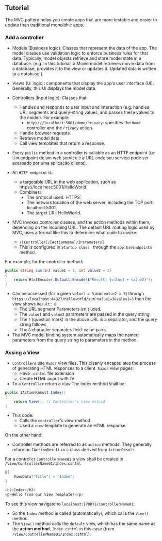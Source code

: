 ## Tutorial

The MVC pattern helps you create apps that are more testable and easier to update than traditional monolithic apps.

### Add a controller

- Models (Business logic): Classes that represent the data of the app. The model classes use validation logic to enforce business rules for that data. Typically, model objects retrieve and store model state in a database. (e.g. In this tutorial, a Movie model retrieves movie data from a database, provides it to the view or updates it. Updated data is written to a database.)
- Views (UI logic): components that display the app's user interface (UI). Generally, this UI displays the model data.
- Controllers (Input logic): Classes that:
  - Handles and responds to user input and interaction (e.g. handles URL segments and query-string values, and passes these values to the model). For example:
    - `https://localhost:5001/Home/Privacy`: specifies the `Home` controller and the `Privacy` action.
  - Handle browser requests.
  - Retrieve model data.
  - Call view templates that return a response.

- Every `public` method in a controller is callable as an HTTP endpoint (i.e Um endpoint de um web service é a URL onde seu serviço pode ser acessado por uma aplicação cliente). 

- An `HTTP endpoint` is:
  - a targetable URL in the web application, such as https://localhost:5001/HelloWorld
  - Combines:
    - The protocol used: HTTPS.
    - The network location of the web server, including the TCP port: localhost:5001.
    - The target URI: HelloWorld.

- MVC invokes controller classes, and the action methods within them, depending on the incoming URL. The default URL routing logic used by MVC, uses a format like this to determine what code to invoke:
  - `/[Controller]/[ActionName]/[Parameters]`
  - This is configured in `Startup class ` through the `app.UseEndpoints` method.

For example, for the controller method: 

``` cs
public string sum(int value1 = 1, int value2 = 2)
{
    return HtmlEncoder.Default.Encode($"Result: {value1 + value2}");
}
```

- Can be accessed (for a given `value1 = 3` and `value2 = 5`) through `https://localhost:44327/helloworld/sum?value1=3&value2=5` then the view shows `Result: 8`
  - The URL segment Parameters isn't used.
  - The `value1` and `value2` parameters are passed in the query string.
  - The `?` (question mark) in the above URL is a separator, and the query string follows.
  - The `&` character separates field-value pairs.
- The MVC model binding system automatically maps the named parameters from the query string to parameters in the method. 

### Assing a View
- `Controllers` use `Razor` view files. This cleanly encapsulates the process of generating HTML responses to a client. `Razor` view pages:
  - Have `.cshtml` file extension
  - Create HTML ouput with `C#`
- To a `Controller` return a `View` The index method shall be:
``` cs
public IActionResult Index()
{
    return View(); // Controller's view method
}
```
- This code:
  - Calls the `controller`'s view method
  - Used a `view` template to generate an HTML response

On the other hand:
- Controller methods are referred to as `action` methods. They generally return an `IActionResult` or a class derived from `ActionResult`


For a controller `ControllerName01` a view shall be created in `/View/ControllerName01/Index.cshtml`

``` cs 
@{
    ViewData["Title"] = "Index";
}

<h2>Index</h2>
<p>Hello from our View Template!</p>
```

To see this view navigate to `localhost:{PORT}/ControllerName01`:
- So the `Index` method is called (automatically), which calls the `View()` method.
- The `View()` method calls the `default` view, which has the same name as the **action method**, `Index.cshtml` in this case (from `/View/ControllerName01/Index.cshtml`).

